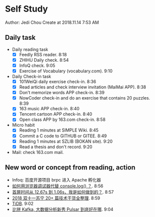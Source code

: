 # Self Study

Author: Jedi Chou
Create at 2018.11.14 7:53 AM

## Daily task

* Daily reading task
  -[x] Feedly RSS reader. 8:18
  -[x] ZHIHU Daily check. 8:54
  -[x] InfoQ check. 9:05
  -[x] Exercise of Vocabulary (vocabulary.com). 9:10

* Daily Check-in task
  -[x] 101WeiQi daily exercise check-in. 8:36
  -[x] Read articles and check interview invitation (MaiMai APP). 8:38
  -[x] Don't memorize words APP check-in. 8:39
  -[x] NowCoder check-in and do an exercise that contains 20 puzzles. 8:39
  -[x] 163 music APP check-in. 8:40
  -[x] Tencent cartoon APP check-in. 8:40
  -[x] Open class APP by 163.com check-in. 8:58

* Micro habit
  -[x] Reading 1 minutes at SIMPLE Wiki. 8:45
  -[x] Commit a C code to GITHUB or GITEE. 8:49
  -[x] Reading 1 minutes at SZLIB (BOKAN site). 9:20
  -[x] Read a thesis and don't record. 9:20

* Mail: check 163.com mail.

## New word or concept from reading, action

* Infoq: 百度开源项目 brpc 进入 Apache 孵化器
* [如何用浏览器调试器代替 console.log() ？](https://www.infoq.cn/article/aC_CpBCAPT5yNp3vjcOb). 8:56
* [首屏时间从 12.67s 到 1.06s，我是如何做到的？](https://www.infoq.cn/article/g_yqBu1TxmMPeeLOf8Wt). 8:57
* [2018 双十一苏宁 20+ 篇技术干货全整理](https://www.infoq.cn/article/JQD3*ROofsxVmAOtRIIo). 8:59
* [TiDB](https://github.com/pingcap/tidb). 9:02
* [比拼 Kafka, 大数据分析新秀 Pulsar 到底好在哪](https://www.infoq.cn/article/1UaxFKWUhUKTY1t_5gPq). 9:04